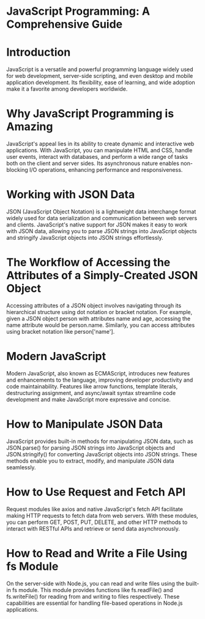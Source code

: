 # JavaScript Programming: A Comprehensive Guide

# Introduction

JavaScript is a versatile and powerful programming language widely used for web development, server-side scripting, and even desktop and mobile application development. Its flexibility, ease of learning, and wide adoption make it a favorite among developers worldwide.

# Why JavaScript Programming is Amazing

JavaScript's appeal lies in its ability to create dynamic and interactive web applications. With JavaScript, you can manipulate HTML and CSS, handle user events, interact with databases, and perform a wide range of tasks both on the client and server sides. Its asynchronous nature enables non-blocking I/O operations, enhancing performance and responsiveness.

# Working with JSON Data

JSON (JavaScript Object Notation) is a lightweight data interchange format widely used for data serialization and communication between web servers and clients. JavaScript's native support for JSON makes it easy to work with JSON data, allowing you to parse JSON strings into JavaScript objects and stringify JavaScript objects into JSON strings effortlessly.

# The Workflow of Accessing the Attributes of a Simply-Created JSON Object

Accessing attributes of a JSON object involves navigating through its hierarchical structure using dot notation or bracket notation. For example, given a JSON object person with attributes name and age, accessing the name attribute would be person.name. Similarly, you can access attributes using bracket notation like person['name'].

# Modern JavaScript

Modern JavaScript, also known as ECMAScript, introduces new features and enhancements to the language, improving developer productivity and code maintainability. Features like arrow functions, template literals, destructuring assignment, and async/await syntax streamline code development and make JavaScript more expressive and concise.

# How to Manipulate JSON Data

JavaScript provides built-in methods for manipulating JSON data, such as JSON.parse() for parsing JSON strings into JavaScript objects and JSON.stringify() for converting JavaScript objects into JSON strings. These methods enable you to extract, modify, and manipulate JSON data seamlessly.

# How to Use Request and Fetch API

Request modules like axios and native JavaScript's fetch API facilitate making HTTP requests to fetch data from web servers. With these modules, you can perform GET, POST, PUT, DELETE, and other HTTP methods to interact with RESTful APIs and retrieve or send data asynchronously.

# How to Read and Write a File Using fs Module

On the server-side with Node.js, you can read and write files using the built-in fs module. This module provides functions like fs.readFile() and fs.writeFile() for reading from and writing to files respectively. These capabilities are essential for handling file-based operations in Node.js applications.
